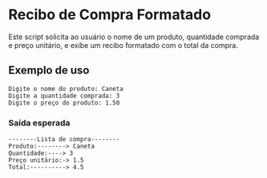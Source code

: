 # Recibo de Compra Formatado

Este script solicita ao usuário o nome de um produto, quantidade comprada e preço unitário, e exibe um recibo formatado com o total da compra.

## Exemplo de uso
```
Digite o nome do produto: Caneta
Digite a quantidade comprada: 3
Digite o preço do produto: 1.50
```

### Saída esperada
```
--------Lista de compra--------
Produto:--------> Caneta
Quantidade:----> 3
Preço unitário:-> 1.5
Total:----------> 4.5
```